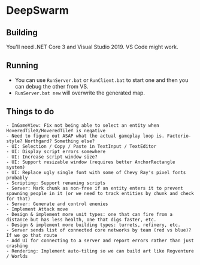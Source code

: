 # DeepSwarm

## Building

You'll need .NET Core 3 and Visual Studio 2019. VS Code might work.

## Running

 * You can use `RunServer.bat` or `RunClient.bat` to start one and then you can debug the other from VS.
 * `RunServer.bat new` will overwrite the generated map.

## Things to do

    - InGameView: Fix not being able to select an entity when HoveredTileX/HoveredTileY is negative
    - Need to figure out ASAP what the actual gameplay loop is. Factorio-style? Northgard? Something else?
    - UI: Selection / Copy / Paste in TextInput / TextEditor
    - UI: Display script errors somewhere
    - UI: Increase script window size?
    - UI: Support resizable window (requires better AnchorRectangle system)
    - UI: Replace ugly single font with some of Chevy Ray's pixel fonts probably
    - Scripting: Support renaming scripts
    - Server: Mark chunk as non-free if an entity enters it to prevent spawning people in it (or we need to track entities by chunk and check for that)
    - Server: Generate and control enemies
    - Implement Attack move
    - Design & implement more unit types: one that can fire from a distance but has less health, one that digs faster, etc.
    - Design & implement more building types: turrets, refinery, etc.
    - Server sends list of connected core networks by team (red vs blue)? If we go that route
    - Add UI for connecting to a server and report errors rather than just crashing
    - Rendering: Implement auto-tiling so we can build art like Rogventure / Worlds
